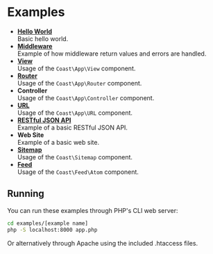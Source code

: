 # Examples

* [**Hello World**](hello-world)  
    Basic hello world.
* [**Middleware**](middleware)  
    Example of how middleware return values and errors are handled.
* [**View**](view)  
    Usage of the `Coast\App\View` component.
* [**Router**](router)  
    Usage of the `Coast\App\Router` component.
* **Controller**  
    Usage of the `Coast\App\Controller` component.
* [**URL**](url)  
    Usage of the `Coast\App\URL` component.
* [**RESTful JSON API**](rest)  
    Example of a basic RESTful JSON API.
* **Web Site**  
    Example of a basic web site.
* [**Sitemap**](sitemap)  
    Usage of the `Coast\Sitemap` component.
* [**Feed**](feed)  
    Usage of the `Coast\Feed\Atom` component.

## Running

You can run these examples through PHP's CLI web server:

```bash
cd examples/[example name]
php -S localhost:8000 app.php
```

Or alternatively through Apache using the included .htaccess files.